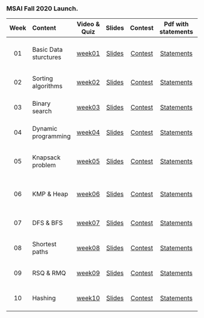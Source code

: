 ### MSAI Fall 2020 Launch.

| Week   | Content                | Video & Quiz | Slides | Contest | Pdf with statements | Soft Deadline |
|:------:|:-----------------------|:-------:|:-------:|:------------:|:-------------------:|:------------------:|
| 01     | Basic Data sturctures  | [week01](https://onlinemipt.teachbase.ru/course_sessions/260333) | [Slides](../master/week01_basic_data_structures/MSAI.Fall.2020.L1.slides.pdf) | [Contest](https://contest.yandex.ru/contest/20638/?lang=en) | [Statements](../master/homeworks/assignment01/MSAI.Fall.2020.L1.home_assignment_statements.pdf) |  (Updated) 27.10.2020 20:00 GMT+3 |
| 02     | Sorting algorithms  | [week02](https://onlinemipt.teachbase.ru/course_sessions/263210) | [Slides](../master/week02_sorting_algorithms/MSAI.Fall.2020.L2.slides.pdf) | [Contest](https://contest.yandex.ru/contest/21148/?lang=en) | [Statements](../master/homeworks/assignment02/MSAI.Fall.2020.L2.home_assignment_statements.pdf) |  27.10.2020 20:00 GMT+3 |
| 03     | Binary search | [week03](https://onlinemipt.teachbase.ru/course_sessions/265141) | [Slides](../master/week03_binary_search/MSAI.Fall.2020.L3.slides.pdf) | [Contest](https://contest.yandex.ru/contest/21556/?lang=en) | [Statements](../master/homeworks/assignment03/MSAI.Fall.2020.L3.home_assignment_statements.pdf) |  03.11.2020 20:00 GMT+3 |
| 04     | Dynamic programming | [week04](https://onlinemipt.teachbase.ru/course_sessions/268989) | [Slides](../master/week04_dynamic_programming/MSAI.Fall.2020.L4.slides.pdf) | [Contest](https://contest.yandex.ru/contest/21842/?lang=en) | [Statements](../master/homeworks/assignment04/MSAI.Fall.2020.L4.home_assignment_statements.pdf) |  10.11.2020 20:00 GMT+3 |
| 05     | Knapsack problem | [week05](https://onlinemipt.teachbase.ru/course_sessions/272170) | [Slides](../master/week05_knapsack/MSAI.Fall.2020.L5.slides.pdf) | [Contest](https://contest.yandex.ru/contest/22229/?lang=en) | [Statements](../master/homeworks/assignment05/MSAI.Fall.2020.L5.home_assignment_statements.pdf) |  (Updated) 24.11.2020 20:00 GMT+3 |
| 06     | KMP & Heap | [week06](https://onlinemipt.teachbase.ru/course_sessions/274494) | [Slides](../master/week06_kmp_heap/MSAI.Fall.2020.L6.slides.pdf) | [Contest](https://contest.yandex.ru/contest/22650/?lang=en) | [Statements](../master/homeworks/assignment06/MSAI.Fall.2020.L6.home_assignment_statements.pdf) |  (Updated) 01.12.2020 20:00 GMT+3 |
| 07     | DFS & BFS | [week07](https://onlinemipt.teachbase.ru/course_sessions/277700) | [Slides](../master/week07_dfs_bfs/MSAI.Fall.2020.L7.slides.pdf) | [Contest](https://contest.yandex.ru/contest/23000/?lang=en) | [Statements](../master/homeworks/assignment07/MSAI.Fall.2020.L7.home_assignment_statements.pdf) |  01.12.2020 20:00 GMT+3 |
| 08     | Shortest paths | [week08](https://onlinemipt.teachbase.ru/course_sessions/279999) | [Slides](../master/week08_shortest_paths/MSAI.Fall.2020.L8.slides.pdf) | [Contest](https://contest.yandex.ru/contest/23298/?lang=en) | [Statements](../master/homeworks/assignment08/MSAI.Fall.2020.L8.home_assignment_statements.pdf) |  08.12.2020 20:00 GMT+3 |
| 09     | RSQ & RMQ | [week09](https://onlinemipt.teachbase.ru/course_sessions/282577) | [Slides](../master/week09_rsq_rmq/MSAI.Fall.2020.L9.slides.pdf) | [Contest](https://contest.yandex.ru/contest/23496/?lang=en) | [Statements](../master/homeworks/assignment09/MSAI.Fall.2020.L9.home_assignment_statements.pdf) |  15.12.2020 20:00 GMT+3 |
| 10     | Hashing | [week10](https://onlinemipt.teachbase.ru/course_sessions/284954) | [Slides](../master/week10_hashing/MSAI.Fall.2020.L10.slides.pdf) | [Contest](https://contest.yandex.ru/contest/23695/?lang=en) | [Statements](../master/homeworks/assignment10/MSAI.Fall.2020.L10.home_assignment_statements.pdf) |  22.12.2020 20:00 GMT+3 |
